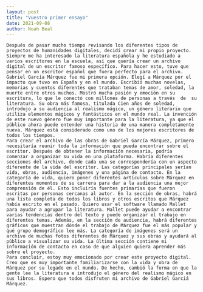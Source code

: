 ```yaml
---
layout: post
title: "Vuestro primer ensayo"
date: 2021-09-08
author: Noah Beal
---			
```

	Después de pasar mucho tiempo revisando los diferentes tipos de proyectos de humanidades digitales, decidí crear mi propio proyecto. Siempre me ha interesado la literatura española y he estudiado a varios escritores en la escuela, así que quería crear un archivo digital de un escritor famoso específico. Para hacer esto, tuve que pensar en un escritor español que fuera perfecto para el archivo. Gabriel García Márquez fue mi primera opción. Elegí a Márquez por el impacto que tuvo en España y en el mundo. Escribió muchas novelas, memorias y cuentos diferentes que trataban temas de amor, soledad, la muerte entre otros muchos. Mostró mucha pasión y emoción en su escritura, lo que le conectó con millones de personas a través  de  su literatura. Su obra más famosa, titulada Cien años de soledad, introdujo a su audiencia al realismo mágico, un género literario que utiliza elementos mágicos y fantásticos en el mundo real. La invención de este nuevo género fue muy importante para la literatura, ya que el público ahora puede entender una historia de una manera completamente nueva. Márquez está considerado como uno de los mejores escritores de todos los tiempos.
	Para crear el archivo de las obras de Gabriel García Márquez, primero necesitaría reunir toda la información que pueda encontrar sobre el escritor. Después de obtener la información necesaria, podría  comenzar a organizar su vida en una plataforma. Habría diferentes secciones del archivo, donde cada una se correspondería con un aspecto diferente de la vida del escritor. Las categorías principales serían vida, obras, audiencia, imágenes y una página de contacto. En la categoría de vida, quiero poner diferentes artículos sobre Márquez en diferentes momentos de su carrera para dar a la audiencia una mejor comprensión de él. Esto incluiría fuentes primarias que fueron escritas por personas cercanas al autor. En la sección de obras, habrá una lista completa de todos los libros y otros escritos que Márquez había escrito en el pasado. Quiero usar el software llamado Mallet para ayudar a agrupar la literatura. Mallet puede ayudar a encontrar varias tendencias dentro del texto y puede organizar el trabajo en diferentes temas. Además, en la sección de audiencia, habrá diferentes gráficos que muestran dónde el trabajo de Márquez fue el más popular y qué grupo demográfico lee más. La categoría de imágenes será un archivo de muchas fotos diferentes de Márquez y sus obras y ayudará al público a visualizar su vida. La última sección contiene mi información de contacto en caso de que alguien quiera aprender más sobre el proyecto. 
	Para concluir, estoy muy emocionado por crear este proyecto digital. Creo que es muy importante familiarizarse con la vida y obra de Márquez por su legado en el mundo. De hecho, cambió la forma en que la gente lee la literatura e introdujo el género del realismo mágico en sus libros. Espero que todos disfruten mi archivo de Gabriel Garciá Márquez. 
